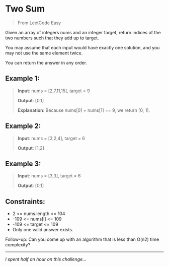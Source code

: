 # Two Sum

> From LeetCode
> Easy

Given an array of integers nums and an integer target, return indices of the two numbers such that they add up to target.

You may assume that each input would have exactly one solution, and you may not use the same element twice.

You can return the answer in any order.

## Example 1:

> **Input**: nums = [2,7,11,15], target = 9
>
> **Output**: [0,1]
>
> **Explanation**: Because nums[0] + nums[1] == 9, we return [0, 1].

## Example 2:

> **Input**: nums = [3,2,4], target = 6
>
> **Output**: [1,2]

## Example 3:

> **Input**: nums = [3,3], target = 6
>
> **Output**: [0,1]
 

## Constraints:

- 2 <= nums.length <= 104
- -109 <= nums[i] <= 109
- -109 <= target <= 109
- Only one valid answer exists.
 

Follow-up: Can you come up with an algorithm that is less than O(n2) time complexity?

-----

*I spent half an hour on this challenge...*
